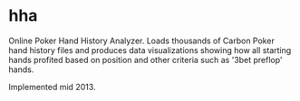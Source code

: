 # hha
Online Poker Hand History Analyzer.  Loads thousands of Carbon Poker hand history files and produces data visualizations showing how all starting hands profited based on position and other criteria such as '3bet preflop' hands.

Implemented mid 2013.
